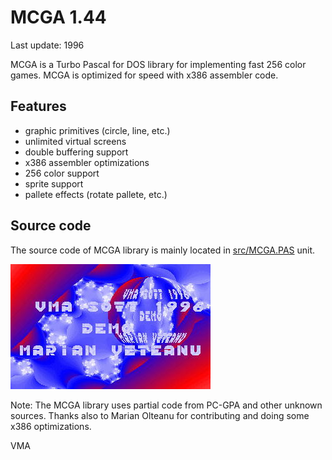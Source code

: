 MCGA 1.44
=========

Last update: 1996

MCGA is a Turbo Pascal for DOS library for implementing fast 256 color games.
MCGA is optimized for speed with x386 assembler code.

Features
--------

- graphic primitives (circle, line, etc.)
- unlimited virtual screens
- double buffering support
- x386 assembler optimizations
- 256 color support
- sprite support
- pallete effects (rotate pallete, etc.)


Source code
-----------

The source code of MCGA library is mainly located in [src/MCGA.PAS](src/MCGA.PAS) unit.

![MCGA](img/mcga.jpg)

Note: The MCGA library uses partial code from PC-GPA and other unknown sources.
Thanks also to Marian Olteanu for contributing and doing some x386 optimizations.


VMA

